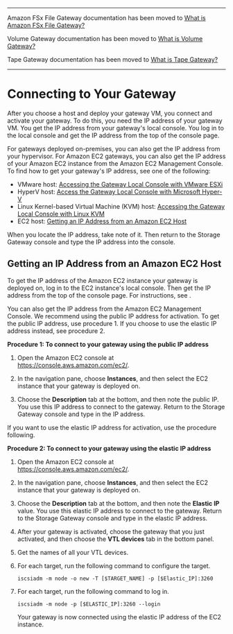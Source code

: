 --------

Amazon FSx File Gateway documentation has been moved to [What is Amazon FSx File Gateway?](https://docs.aws.amazon.com/filegateway/latest/filefsxw/WhatIsStorageGateway.html)

Volume Gateway documentation has been moved to [What is Volume Gateway?](https://docs.aws.amazon.com/storagegateway/latest/vgw/WhatIsStorageGateway.html)

Tape Gateway documentation has been moved to [What is Tape Gateway?](https://docs.aws.amazon.com/storagegateway/latest/tgw/WhatIsStorageGateway.html)

--------

# Connecting to Your Gateway<a name="getting-ip-address"></a>

After you choose a host and deploy your gateway VM, you connect and activate your gateway\. To do this, you need the IP address of your gateway VM\. You get the IP address from your gateway's local console\. You log in to the local console and get the IP address from the top of the console page\.

For gateways deployed on\-premises, you can also get the IP address from your hypervisor\. For Amazon EC2 gateways, you can also get the IP address of your Amazon EC2 instance from the Amazon EC2 Management Console\. To find how to get your gateway's IP address, see one of the following:
+ VMware host: [Accessing the Gateway Local Console with VMware ESXi](accessing-local-console.md#MaintenanceConsoleWindowVMware-common)
+ HyperV host: [Access the Gateway Local Console with Microsoft Hyper\-V](accessing-local-console.md#MaintenanceConsoleWindowHyperV-common)
+ Linux Kernel\-based Virtual Machine \(KVM\) host: [Accessing the Gateway Local Console with Linux KVM](accessing-local-console.md#MaintenanceConsoleWindowKVM-common)
+ EC2 host: [Getting an IP Address from an Amazon EC2 Host](#get-ip-from-ec2)

When you locate the IP address, take note of it\. Then return to the Storage Gateway console and type the IP address into the console\.

## Getting an IP Address from an Amazon EC2 Host<a name="get-ip-from-ec2"></a>

To get the IP address of the Amazon EC2 instance your gateway is deployed on, log in to the EC2 instance's local console\. Then get the IP address from the top of the console page\. For instructions, see \.

You can also get the IP address from the Amazon EC2 Management Console\. We recommend using the public IP address for activation\. To get the public IP address, use procedure 1\. If you choose to use the elastic IP address instead, see procedure 2\. <a name="get-ip-ec2-console"></a>

**Procedure 1: To connect to your gateway using the public IP address**

1. Open the Amazon EC2 console at [https://console\.aws\.amazon\.com/ec2/](https://console.aws.amazon.com/ec2/)\.

1. In the navigation pane, choose **Instances**, and then select the EC2 instance that your gateway is deployed on\.

1. Choose the **Description** tab at the bottom, and then note the public IP\. You use this IP address to connect to the gateway\. Return to the Storage Gateway console and type in the IP address\.

If you want to use the elastic IP address for activation, use the procedure following\.

**Procedure 2: To connect to your gateway using the elastic IP address**

1. Open the Amazon EC2 console at [https://console\.aws\.amazon\.com/ec2/](https://console.aws.amazon.com/ec2/)\.

1. In the navigation pane, choose **Instances**, and then select the EC2 instance that your gateway is deployed on\.

1. Choose the **Description** tab at the bottom, and then note the **Elastic IP** value\. You use this elastic IP address to connect to the gateway\. Return to the Storage Gateway console and type in the elastic IP address\.

1. After your gateway is activated, choose the gateway that you just activated, and then choose the **VTL devices** tab in the bottom panel\.

1. Get the names of all your VTL devices\.

1. For each target, run the following command to configure the target\.

   `iscsiadm -m node -o new -T [$TARGET_NAME] -p [$Elastic_IP]:3260`

1. For each target, run the following command to log in\.

   `iscsiadm -m node -p [$ELASTIC_IP]:3260 --login`

   Your gateway is now connected using the elastic IP address of the EC2 instance\.